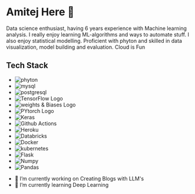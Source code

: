 # **Amitej** Here 👋
Data science enthusiast, having 6 years experience with Machine learning analysis. I really enjoy learning ML-algorithms and ways to automate stuff. I also enjoy statistical modelling. Proficient with phyton and skilled in data visualization, model building and evaluation.
Cloud is Fun


## Tech Stack
* ![phyton](https://img.shields.io/badge/Python-FFD43B?style=for-the-badge&logo=python&logoColor=blue)
* ![mysql](https://img.shields.io/badge/MySQL-005C84?style=for-the-badge&logo=mysql&logoColor=white)
* ![postgresql](https://img.shields.io/badge/PostgreSQL-316192?style=for-the-badge&logo=postgresql&logoColor=white)
* ![TensorFlow Logo](https://img.shields.io/badge/TensorFlow-FF6F00?style=for-the-badge&logo=tensorflow&logoColor=white)
* ![weights & Biases Logo](https://img.shields.io/badge/Weights_&_Biases-FFBE00?style=for-the-badge&logo=WeightsAndBiases&logoColor=white)
* ![PYtorch Logo](https://img.shields.io/badge/PyTorch-EE4C2C?style=for-the-badge&logo=pytorch&logoColor=white)
* ![Keras](https://img.shields.io/badge/Keras-FF0000?style=for-the-badge&logo=keras&logoColor=white)
* ![Github Actions](https://img.shields.io/badge/GitHub_Actions-2088FF?style=for-the-badge&logo=github-actions&logoColor=white)
* ![Heroku](https://img.shields.io/badge/Heroku-430098?style=for-the-badge&logo=heroku&logoColor=white)
* ![Databricks](https://img.shields.io/badge/Databricks-FF3621?style=for-the-badge&logo=Databricks&logoColor=white)
* ![Docker](https://img.shields.io/badge/Docker-2CA5E0?style=for-the-badge&logo=docker&logoColor=white)
* ![kubernetes](https://img.shields.io/badge/kubernetes-326ce5.svg?&style=for-the-badge&logo=kubernetes&logoColor=white)
* ![Flask](https://img.shields.io/badge/Flask-000000?style=for-the-badge&logo=flask&logoColor=white)
* ![Numpy](https://img.shields.io/badge/Numpy-777BB4?style=for-the-badge&logo=numpy&logoColor=white)
* ![Pandas](https://img.shields.io/badge/Pandas-2C2D72?style=for-the-badge&logo=pandas&logoColor=white)

- 🔭 I’m currently working on Creating Blogs with LLM's
- 🌱 I’m currently learning Deep Learning
